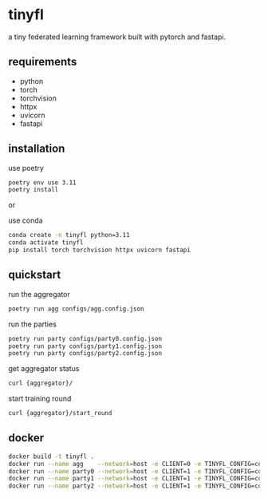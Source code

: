 # tinyfl

a tiny federated learning framework built with pytorch and fastapi.

## requirements

- python
- torch
- torchvision
- httpx
- uvicorn
- fastapi

## installation

use poetry

```sh
poetry env use 3.11
poetry install
```

or

use conda

```sh
conda create -n tinyfl python=3.11
conda activate tinyfl
pip install torch torchvision httpx uvicorn fastapi
```

## quickstart

run the aggregator

```sh
poetry run agg configs/agg.config.json
```

run the parties

```sh
poetry run party configs/party0.config.json
poetry run party configs/party1.config.json
poetry run party configs/party2.config.json
```

get aggregator status

```sh
curl {aggregator}/
```

start training round

```sh
curl {aggregator}/start_round
```

## docker

```sh
docker build -t tinyfl .
docker run --name agg    --network=host -e CLIENT=0 -e TINYFL_CONFIG=configs/agg.config.json tinyfl:latest
docker run --name party0 --network=host -e CLIENT=1 -e TINYFL_CONFIG=configs/party0.config.json tinyfl:latest
docker run --name party1 --network=host -e CLIENT=1 -e TINYFL_CONFIG=configs/party1.config.json tinyfl:latest
docker run --name party2 --network=host -e CLIENT=1 -e TINYFL_CONFIG=configs/party2.config.json tinyfl:latest
```
